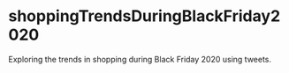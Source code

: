 # shoppingTrendsDuringBlackFriday2020
Exploring the trends in shopping during Black Friday 2020 using tweets.

